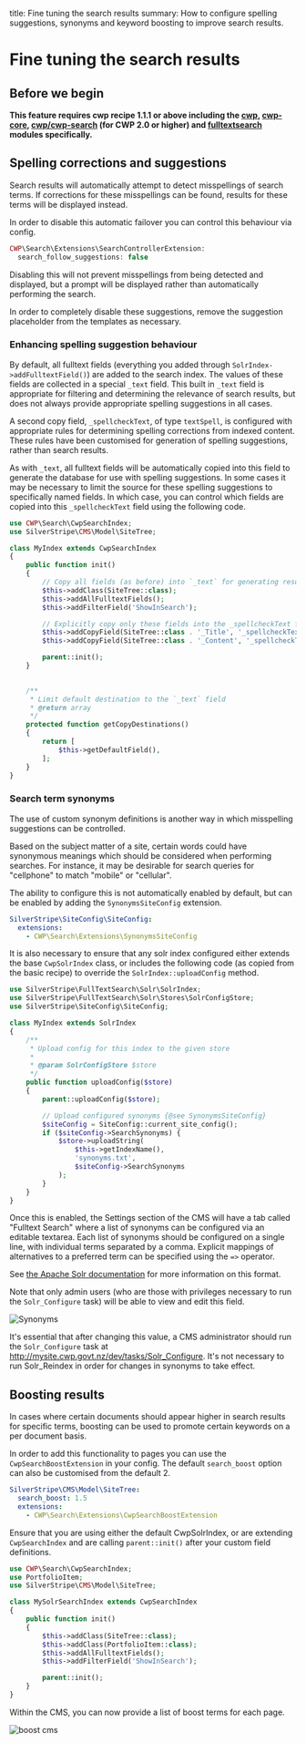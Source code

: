 title: Fine tuning the search results
summary: How to configure spelling suggestions, synonyms and keyword boosting to improve search results.

# Fine tuning the search results

## Before we begin

**This feature requires cwp recipe 1.1.1 or above including the [cwp](https://github.com/silverstripe/cwp), [cwp-core](https://github.com/silverstripe/cwp-core), [cwp/cwp-search](https://github.com/silverstripe/cwp-search) (for CWP 2.0 or higher) and [fulltextsearch](https://github.com/silverstripe/silverstripe-fulltextsearch) modules specifically.**

## Spelling corrections and suggestions

Search results will automatically attempt to detect
misspellings of search terms. If corrections for these misspellings can be found, results
for these terms will be displayed instead.

In order to disable this automatic failover you can control this behaviour via config.

```php
CWP\Search\Extensions\SearchControllerExtension:
  search_follow_suggestions: false
```

Disabling this will not prevent misspellings from being detected and displayed, but 
a prompt will be displayed rather than automatically performing the search.

In order to completely disable these suggestions, remove the suggestion placeholder
from the templates as necessary.

### Enhancing spelling suggestion behaviour

By default, all fulltext fields (everything you added through `SolrIndex->addFulltextField()`) are added
to the search index. The values of these fields are collected in a special `_text` field.
This built in `_text` field is appropriate for filtering and determining the relevance of search results,
but does not always provide appropriate spelling suggestions in all cases.

A second copy field, `_spellcheckText`, of type `textSpell`, is configured with appropriate rules for
determining spelling corrections from indexed content. These rules have been customised for generation of
spelling suggestions, rather than search results.

As with `_text`, all fulltext fields will be automatically copied into this field to generate the database
for use with spelling suggestions. In some cases it may be necessary to limit the source for these spelling
suggestions to specifically named fields. In which case, you can control which fields are copied into this
`_spellcheckText` field using the following code.

```php
use CWP\Search\CwpSearchIndex;
use SilverStripe\CMS\Model\SiteTree;

class MyIndex extends CwpSearchIndex
{
    public function init()
    {
        // Copy all fields (as before) into `_text` for generating results
        $this->addClass(SiteTree::class);
        $this->addAllFulltextFields();
        $this->addFilterField('ShowInSearch');

        // Explicitly copy only these fields into the _spellcheckText for spelling suggestions
        $this->addCopyField(SiteTree::class . '_Title', '_spellcheckText');
        $this->addCopyField(SiteTree::class . '_Content', '_spellcheckText');

        parent::init();
    }

    
    /**
     * Limit default destination to the `_text` field
     * @return array
     */
    protected function getCopyDestinations()
    {
        return [
            $this->getDefaultField(),
        ];
    }
}
```

### Search term synonyms

The use of custom synonym definitions is another way in which misspelling suggestions
can be controlled.

Based on the subject matter of a site, certain words could have synonymous meanings
which should be considered when performing searches. For instance, it may be desirable
for search queries for "cellphone" to match "mobile" or "cellular".

The ability to configure this is not automatically enabled by default, but can be enabled
by adding the `SynonymsSiteConfig` extension.

```yaml
SilverStripe\SiteConfig\SiteConfig:
  extensions:
    - CWP\Search\Extensions\SynonymsSiteConfig
```

It is also necessary to ensure that any solr index configured either extends the base `CwpSolrIndex`
class, or includes the following code (as copied from the basic recipe) to override the 
`SolrIndex::uploadConfig` method.

```php
use SilverStripe\FullTextSearch\Solr\SolrIndex;
use SilverStripe\FullTextSearch\Solr\Stores\SolrConfigStore;
use SilverStripe\SiteConfig\SiteConfig;

class MyIndex extends SolrIndex
{
    /**
     * Upload config for this index to the given store
     * 
     * @param SolrConfigStore $store
     */
    public function uploadConfig($store)
    {
        parent::uploadConfig($store);

        // Upload configured synonyms {@see SynonymsSiteConfig}
        $siteConfig = SiteConfig::current_site_config();
        if ($siteConfig->SearchSynonyms) {
            $store->uploadString(
                $this->getIndexName(),
                'synonyms.txt',
                $siteConfig->SearchSynonyms
            );
        }
    }
}
```


Once this is enabled, the Settings section of the CMS will have a tab called "Fulltext Search"
where a list of synonyms can be configured via an editable textarea. Each list of synonyms
should be configured on a single line, with individual terms separated by a comma. Explicit
mappings of alternatives to a preferred term can be specified using the `=>` operator.

See [the Apache Solr documentation](https://wiki.apache.org/solr/AnalyzersTokenizersTokenFilters#solr.SynonymFilterFactory)
for more information on this format.

Note that only admin users (who are those with privileges necessary to run the `Solr_Configure` task)
will be able to view and edit this field.

![Synonyms](../../_images/synonyms.png)

It's essential that after changing this value, a CMS administrator should run the `Solr_Configure`
task at http://mysite.cwp.govt.nz/dev/tasks/Solr_Configure. It's not necessary to run
Solr_Reindex in order for changes in synonyms to take effect.

## Boosting results

In cases where certain documents should appear higher in search results for specific terms, boosting can be used to
promote certain keywords on a per document basis.

In order to add this functionality to pages you can use the `CwpSearchBoostExtension` in your config. The default
`search_boost` option can also be customised from the default 2.

```yaml
SilverStripe\CMS\Model\SiteTree:
  search_boost: 1.5
  extensions:
    - CWP\Search\Extensions\CwpSearchBoostExtension
```

Ensure that you are using either the default CwpSolrIndex, or are extending `CwpSearchIndex` and are calling
`parent::init()` after your custom field definitions.

```php
use CWP\Search\CwpSearchIndex;
use PortfolioItem;
use SilverStripe\CMS\Model\SiteTree;

class MySolrSearchIndex extends CwpSearchIndex
{
    public function init()
    {
        $this->addClass(SiteTree::class);
        $this->addClass(PortfolioItem::class);
        $this->addAllFulltextFields();
        $this->addFilterField('ShowInSearch');

        parent::init();
    }
}
```

Within the CMS, you can now provide a list of boost terms for each page.

![boost cms](../../_images/boost_fields.png)
